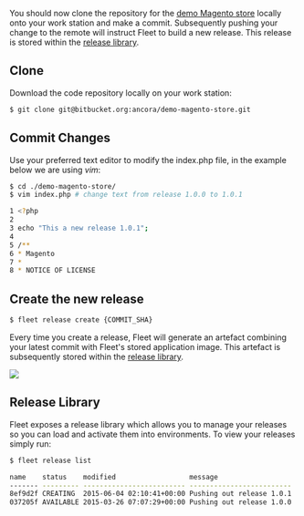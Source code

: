 You should now clone the repository for the [demo Magento
store](http://www.prod.ancora.f.nchr.io) locally onto your work station and
make a commit.  Subsequently pushing your change to the remote will instruct
Fleet to build a new release.  This release is stored within the [release
library](how-to/manage-releases/).

## Clone

Download the code repository locally on your work station:

```bash
$ git clone git@bitbucket.org:ancora/demo-magento-store.git
```

## Commit Changes

Use your preferred text editor to modify the index.php file, in the example
below we are using *vim*:

```bash
$ cd ./demo-magento-store/
$ vim index.php # change text from release 1.0.0 to 1.0.1

1 <?php
2
3 echo "This a new release 1.0.1";
4
5 /**
6 * Magento
7 *
8 * NOTICE OF LICENSE
```

## Create the new release

```bash
$ fleet release create {COMMIT_SHA}
```

Every time you create a release, Fleet will generate an artefact combining your
latest commit with Fleet's stored application image.  This artefact is
subsequently stored within the [release library](how-to/manage-releases/).

![](/getting-started/fleet-push-release.png)

## Release Library

Fleet exposes a release library which allows you to manage your releases so you
can load and activate them into environments. To view your releases simply run:
```bash
$ fleet release list

name    status    modified                  message
------- --------- ------------------------- -------------------------
8ef9d2f CREATING  2015-06-04 02:10:41+00:00 Pushing out release 1.0.1
037205f AVAILABLE 2015-03-26 07:07:29+00:00 Pushing out release 1.0.0
```
